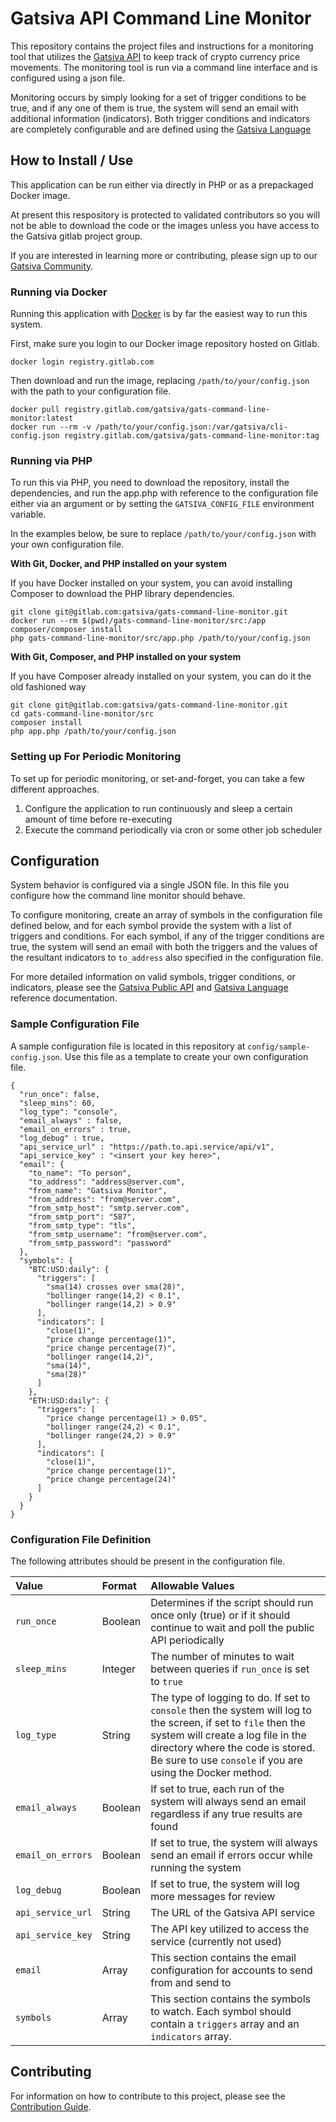 # Gatsiva API Command Line Monitor

This repository contains the project files and instructions for a monitoring tool that utilizes the [Gatsiva API][api] to keep track of crypto currency price movements. The monitoring tool is run via a command line interface and is configured using a json file.

Monitoring occurs by simply looking for a set of trigger conditions to be true, and if any one of them is true, the system will send an email with additional information (indicators). Both trigger conditions and indicators are completely configurable and are defined using the [Gatsiva Language][language]

## How to Install / Use

This application can be run either via directly in PHP or as a prepackaged Docker image.

At present this respository is protected to validated contributors so you will not be able to download the code or the images unless you have access to the Gatsiva gitlab project group.

If you are interested in learning more or contributing, please sign up to our [Gatsiva Community](https://discourse.gatsiva.com).

### Running via Docker

Running this application with [Docker](https://docker.com) is by far the easiest way to run this system.

First, make sure you login to our Docker image repository hosted on Gitlab.

```
docker login registry.gitlab.com
```

Then download and run the image, replacing `/path/to/your/config.json` with the path to your configuration file.

```
docker pull registry.gitlab.com/gatsiva/gats-command-line-monitor:latest
docker run --rm -v /path/to/your/config.json:/var/gatsiva/cli-config.json registry.gitlab.com/gatsiva/gats-command-line-monitor:tag
```

### Running via PHP

To run this via PHP, you need to download the repository, install the dependencies, and run the app.php with reference to the configuration file either via an argument or by setting the `GATSIVA_CONFIG_FILE` environment variable.

In the examples below, be sure to replace `/path/to/your/config.json` with your own configuration file.

**With Git, Docker, and PHP installed on your system**

If you have Docker installed on your system, you can avoid installing Composer to download the PHP library dependencies.

```
git clone git@gitlab.com:gatsiva/gats-command-line-monitor.git
docker run --rm $(pwd)/gats-command-line-monitor/src:/app composer/composer install
php gats-command-line-monitor/src/app.php /path/to/your/config.json
```

**With Git, Composer, and PHP installed on your system**

If you have Composer already installed on your system, you can do it the old fashioned way

```
git clone git@gitlab.com:gatsiva/gats-command-line-monitor.git
cd gats-command-line-monitor/src
composer install
php app.php /path/to/your/config.json
```

### Setting up For Periodic Monitoring

To set up for periodic monitoring, or set-and-forget, you can take a few different approaches.

1. Configure the application to run continuously and sleep a certain amount of time before re-executing
2. Execute the command periodically via cron or some other job scheduler


## Configuration

System behavior is configured via a single JSON file. In this file you configure how the command line monitor should behave.

To configure monitoring, create an array of symbols in the configuration file defined below, and for each symbol provide the system with a list of triggers and conditions. For each symbol, if any of the trigger conditions are true, the system will send an email with both the triggers and the values of the resultant indicators to `to_address` also specified in the configuration file.

For more detailed information on valid symbols, trigger conditions, or indicators, please see the [Gatsiva Public API][api] and [Gatsiva Language][language] reference documentation.

### Sample Configuration File

A sample configuration file is located in this repository at `config/sample-config.json`. Use this file as a template to create your own configuration file.

```
{
  "run_once": false,
  "sleep_mins": 60,
  "log_type": "console",
  "email_always" : false,
  "email_on_errors" : true,
  "log_debug" : true,
  "api_service_url" : "https://path.to.api.service/api/v1",
  "api_service_key" : "<insert your key here>",
  "email": {
    "to_name": "To person",
    "to_address": "address@server.com",
    "from_name": "Gatsiva Monitor",
    "from_address": "from@server.com",
    "from_smtp_host": "smtp.server.com",
    "from_smtp_port": "587",
    "from_smtp_type": "tls",
    "from_smtp_username": "from@server.com",
    "from_smtp_password": "password"
  },
  "symbols": {
    "BTC:USD:daily": {
      "triggers": [
        "sma(14) crosses over sma(28)",
        "bollinger range(14,2) < 0.1",
        "bollinger range(14,2) > 0.9"
      ],
      "indicators": [
        "close(1)",
        "price change percentage(1)",
        "price change percentage(7)",
        "bollinger range(14,2)",
        "sma(14)",
        "sma(28)"
      ]
    },
    "ETH:USD:daily": {
      "triggers": [
        "price change percentage(1) > 0.05",
        "bollinger range(24,2) < 0.1",
        "bollinger range(24,2) > 0.9"
      ],
      "indicators": [
        "close(1)",
        "price change percentage(1)",
        "price change percentage(24)"
      ]
    }
  }
}
```

### Configuration File Definition

The following attributes should be present in the configuration file.

| Value | Format | Allowable Values |
| :---- | :----- | :--------------- |
| `run_once` | Boolean | Determines if the script should run once only (true) or if it should continue to wait and poll the public API periodically |
| `sleep_mins` | Integer | The number of minutes to wait between queries if `run_once` is set to `true` |
| `log_type` | String | The type of logging to do. If set to `console` then the system will log to the screen, if set to `file` then the system will create a log file in the directory where the code is stored. Be sure to use `console` if you are using the Docker method. |
| `email_always` | Boolean | If set to true, each run of the system will always send an email regardless if any true results are found |
| `email_on_errors` | Boolean | If set to true, the system will always send an email if errors occur while running the system |
| `log_debug` | Boolean | If set to true, the system will log more messages for review |
| `api_service_url` | String | The URL of the Gatsiva API service |
| `api_service_key` | String | The API key utilized to access the service (currently not used) |
| `email` | Array | This section contains the email configuration for accounts to send from and send to |
| `symbols` | Array | This section contains the symbols to watch. Each symbol should contain a `triggers` array and an `indicators` array. |

## Contributing

For information on how to contribute to this project, please see the [Contribution Guide](CONTRIBUTING.md).

[language]: https://discourse.gatsiva.com/c/documentation/gatsiva-language
[api]: https://discourse.gatsiva.com/c/documentation/gatsiva-api
